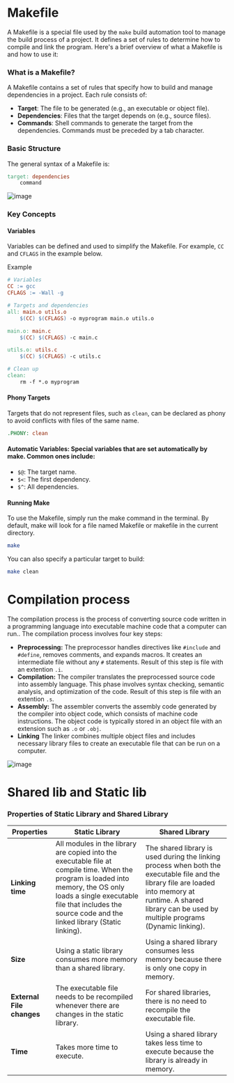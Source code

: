 # Makefile

A Makefile is a special file used by the `make` build automation tool to manage the build process of a project. It defines a set of rules to determine how to compile and link the program. Here's a brief overview of what a Makefile is and how to use it:

### What is a Makefile?

A Makefile contains a set of rules that specify how to build and manage dependencies in a project. Each rule consists of:

- **Target**: The file to be generated (e.g., an executable or object file).
- **Dependencies**: Files that the target depends on (e.g., source files).
- **Commands**: Shell commands to generate the target from the dependencies. Commands must be preceded by a tab character.

### Basic Structure

The general syntax of a Makefile is:

```makefile
target: dependencies
    command
```

![image](https://github.com/user-attachments/assets/70d10d46-ae68-450f-8ae9-1df21a7ed8b3)

### Key Concepts

#### Variables

Variables can be defined and used to simplify the Makefile. For example, `CC` and `CFLAGS` in the example below.

Example
```makefile
# Variables
CC := gcc
CFLAGS := -Wall -g

# Targets and dependencies
all: main.o utils.o
    $(CC) $(CFLAGS) -o myprogram main.o utils.o

main.o: main.c
    $(CC) $(CFLAGS) -c main.c

utils.o: utils.c
    $(CC) $(CFLAGS) -c utils.c

# Clean up
clean:
    rm -f *.o myprogram
```

#### Phony Targets

Targets that do not represent files, such as `clean`, can be declared as phony to avoid conflicts with files of the same name.

```makefile
.PHONY: clean
```

#### Automatic Variables: Special variables that are set automatically by make. Common ones include:

- `$@`: The target name.
- `$<`: The first dependency.
- `$^`: All dependencies.

#### Running Make
To use the Makefile, simply run the make command in the terminal. By default, make will look for a file named Makefile or makefile in the current directory.

```sh
make
```


You can also specify a particular target to build:

```sh
make clean
```


# Compilation process
The compilation process is the process of converting source code written in a programming language into executable machine code that a computer can run.. The compilation process involves four key steps:
- **Preprocessing:**
  The preprocessor handles directives like `#include` and `#define`, removes comments, and expands macros. It creates an intermediate file without any `#` statements. Result of this step is file with an extention `.i`.
- **Compilation:**
  The compiler translates the preprocessed source code into assembly language. This phase involves syntax checking, semantic analysis, and optimization of the code. Result of this step is file with an extention `.s`.
- **Assembly:**
  The assembler converts the assembly code generated by the compiler into object code, which consists of machine code instructions. The object code is typically stored in an object file with an extension such as `.o` or `.obj`.
- **Linking**
  The linker combines multiple object files and includes necessary library files to create an executable file that can be run on a computer.
  
![image](https://github.com/user-attachments/assets/b4075b0c-cf7f-42e8-9054-1f10b047a621)

# Shared lib and Static lib



### Properties of Static Library and Shared Library

| **Properties**           | **Static Library**                                                                                                                                                                                   | **Shared Library**                                                                                                                         |
|--------------------------|-------------------------------------------------------------------------------------------------------------------------------------------------------------------------------------------------------|--------------------------------------------------------------------------------------------------------------------------------------------|
| **Linking time**         | All modules in the library are copied into the executable file at compile time. When the program is loaded into memory, the OS only loads a single executable file that includes the source code and the linked library (Static linking). | The shared library is used during the linking process when both the executable file and the library file are loaded into memory at runtime. A shared library can be used by multiple programs (Dynamic linking). |
| **Size**                 | Using a static library consumes more memory than a shared library.                                                                                                                                     | Using a shared library consumes less memory because there is only one copy in memory.                                                       |
| **External File changes**| The executable file needs to be recompiled whenever there are changes in the static library.                                                                                                           | For shared libraries, there is no need to recompile the executable file.                                                                    |
| **Time**                 | Takes more time to execute.                                                                                                                                                                            | Using a shared library takes less time to execute because the library is already in memory.                                                |
